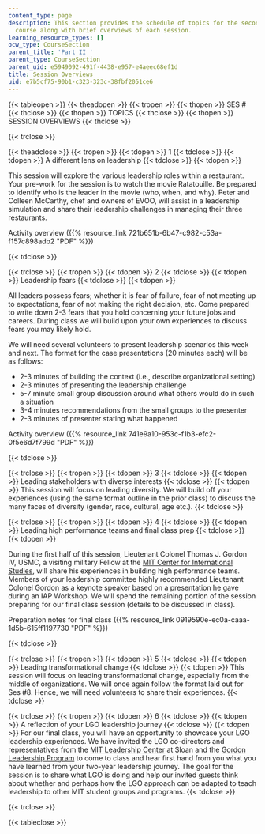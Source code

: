 ```yaml
---
content_type: page
description: This section provides the schedule of topics for the second part of the
  course along with brief overviews of each session.
learning_resource_types: []
ocw_type: CourseSection
parent_title: 'Part II '
parent_type: CourseSection
parent_uid: e5949092-491f-4438-e957-e4aeec68ef1d
title: Session Overviews
uid: e7b5cf75-90b1-c323-323c-38fbf2051ce6
---
```


{{< tableopen >}}
{{< theadopen >}}
{{< tropen >}}
{{< thopen >}}
SES #
{{< thclose >}}
{{< thopen >}}
TOPICS
{{< thclose >}}
{{< thopen >}}
SESSION OVERVIEWS
{{< thclose >}}

{{< trclose >}}

{{< theadclose >}}
{{< tropen >}}
{{< tdopen >}}
1
{{< tdclose >}}
{{< tdopen >}}
A different lens on leadership
{{< tdclose >}}
{{< tdopen >}}


This session will explore the various leadership roles within a restaurant. Your pre-work for the session is to watch the movie Ratatouille. Be prepared to identify who is the leader in the movie (who, when, and why). Peter and Colleen McCarthy, chef and owners of EVOO, will assist in a leadership simulation and share their leadership challenges in managing their three restaurants.

Activity overview ({{% resource_link 721b651b-6b47-c982-c53a-f157c898adb2 "PDF" %}})


{{< tdclose >}}

{{< trclose >}}
{{< tropen >}}
{{< tdopen >}}
2
{{< tdclose >}}
{{< tdopen >}}
Leadership fears
{{< tdclose >}}
{{< tdopen >}}


All leaders possess fears; whether it is fear of failure, fear of not meeting up to expectations, fear of not making the right decision, etc. Come prepared to write down 2-3 fears that you hold concerning your future jobs and careers. During class we will build upon your own experiences to discuss fears you may likely hold.

We will need several volunteers to present leadership scenarios this week and next. The format for the case presentations (20 minutes each) will be as follows:

*   2-3 minutes of building the context (i.e., describe organizational setting)
*   2-3 minutes of presenting the leadership challenge
*   5-7 minute small group discussion around what others would do in such a situation
*   3-4 minutes recommendations from the small groups to the presenter
*   2-3 minutes of presenter stating what happened

Activity overview ({{% resource_link 741e9a10-953c-f1b3-efc2-0f5e6d7f799d "PDF" %}})


{{< tdclose >}}

{{< trclose >}}
{{< tropen >}}
{{< tdopen >}}
3
{{< tdclose >}}
{{< tdopen >}}
Leading stakeholders with diverse interests
{{< tdclose >}}
{{< tdopen >}}
This session will focus on leading diversity. We will build off your experiences (using the same format outline in the prior class) to discuss the many faces of diversity (gender, race, cultural, age etc.).
{{< tdclose >}}

{{< trclose >}}
{{< tropen >}}
{{< tdopen >}}
4
{{< tdclose >}}
{{< tdopen >}}
Leading high performance teams and final class prep
{{< tdclose >}}
{{< tdopen >}}


During the first half of this session, Lieutenant Colonel Thomas J. Gordon IV, USMC, a visiting military Fellow at the [MIT Center for International Studies](http://web.mit.edu/cis/), will share his experiences in building high performance teams. Members of your leadership committee highly recommended Lieutenant Colonel Gordon as a keynote speaker based on a presentation he gave during an IAP Workshop. We will spend the remaining portion of the session preparing for our final class session (details to be discussed in class).

Preparation notes for final class ({{% resource_link 0919590e-ec0a-caaa-1d5b-615ff1197730 "PDF" %}})


{{< tdclose >}}

{{< trclose >}}
{{< tropen >}}
{{< tdopen >}}
5
{{< tdclose >}}
{{< tdopen >}}
Leading transformational change
{{< tdclose >}}
{{< tdopen >}}
This session will focus on leading transformational change, especially from the middle of organizations. We will once again follow the format laid out for Ses #8. Hence, we will need volunteers to share their experiences.
{{< tdclose >}}

{{< trclose >}}
{{< tropen >}}
{{< tdopen >}}
6
{{< tdclose >}}
{{< tdopen >}}
A reflection of your LGO leadership journey
{{< tdclose >}}
{{< tdopen >}}
For our final class, you will have an opportunity to showcase your LGO leadership experiences. We have invited the LGO co-directors and representatives from the [MIT Leadership Center](http://mitleadership.mit.edu/) at Sloan and the [Gordon Leadership Program](http://web.mit.edu/gordonelp/) to come to class and hear first hand from you what you have learned from your two-year leadership journey. The goal for the session is to share what LGO is doing and help our invited guests think about whether and perhaps how the LGO approach can be adapted to teach leadership to other MIT student groups and programs.
{{< tdclose >}}

{{< trclose >}}

{{< tableclose >}}